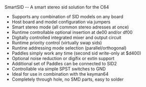 SmartSID -- A smart stereo sid solution for the C64

- Supports any combination of SID models on any board
- Host board and model configuration via jumpers
- Smart stereo mode (all common stereo adresses at once)
- Runtime controllable optional insertion at de00 and/or df00 
- Digitally controlled integrated mixer and output circuit
- Runtime priority control (virtually swap sids)
- Runtine addressing mode selection (parallel/orthogonal)
- Paddles simply work any time (second sid write-only at $d400)
- Optional noise reduction or digifix or extin support
- Additional set of Paddles can be connected to SID2
- Controllable via simple SPST switches to GND
- Ideal for use in combination with the keyman64
- Completely through hole, no SMD parts, easy to solder
